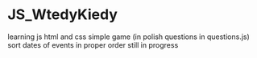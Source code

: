 # JS_WtedyKiedy
learning js html and css simple game (in polish questions in questions.js)
sort dates of events in proper order
still in progress

